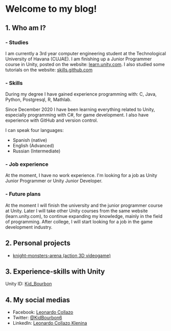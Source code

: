 # Welcome to my blog!

## 1. Who am I?
### - Studies
I am currently a 3rd year computer engineering student at the Technological University of Havana (CUJAE). I am finishing up a Junior Programmer course in Unity, posted on the website: [learn.unity.com](https://learn.unity.com/). I also studied some tutorials on the website: [skills.github.com](https://skills.github.com/)

### - Skills
During my degree I have gained experience programming with:
C, Java, Python, Postgresql, R, Mathlab.

Since December 2020 I have been learning everything related to Unity, especially programming with C#, for game development. I also have experience with GitHub and version control.

I can speak four languages:
- Spanish (native)
- English (Advanced)
- Russian (Intermediate)

### - Job experience
At the moment, I have no work experience. I'm looking for a job as Unity Junior Programmer or Unity Junior Developer.

### - Future plans
At the moment I will finish the university and the junior programmer course at Unity. Later I will take other Unity courses from the same website (learn.unity.com), to continue expanding my knowledge, mainly in the field of programming. After college, I will start looking for a job in the game development industry.

## 2. Personal projects
- [knight-monsters-arena (action 3D videogame)](https://github.com/KidBourbon/knight-monsters-arena)


## 3. Experience-skills with Unity
Unity ID: [Kid_Bourbon](https://learn.unity.com/u/5fcac86aedbc2a0020b1f7a6?tab=profile)

## 4. My social medias
- Facebook: [Leonardo Collazo](https://www.facebook.com/leonardo.collazo.klenina)
- Twitter: [@KidBourbon6](https://twitter.com/KidBourbon6)
- LinkedIn: [Leonardo Collazo Klenina](https://www.linkedin.com/in/leonardo-collazo-klenina)
